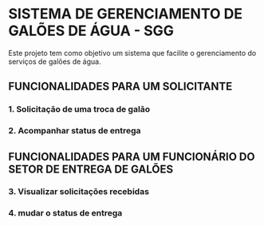 # SISTEMA DE GERENCIAMENTO DE GALÕES DE ÁGUA - SGG
Este projeto tem como objetivo um sistema que facilite o gerenciamento do serviços de galões de água.

## FUNCIONALIDADES PARA UM SOLICITANTE
### 1. Solicitação de uma troca de galão
### 2. Acompanhar status de entrega
## FUNCIONALIDADES PARA UM FUNCIONÁRIO DO SETOR DE ENTREGA DE GALÕES
### 3. Visualizar solicitações recebidas
### 4. mudar o status de entrega
